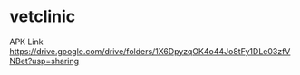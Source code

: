 # vetclinic

APK Link https://drive.google.com/drive/folders/1X6DpyzqOK4o44Jo8tFy1DLe03zfVNBet?usp=sharing
